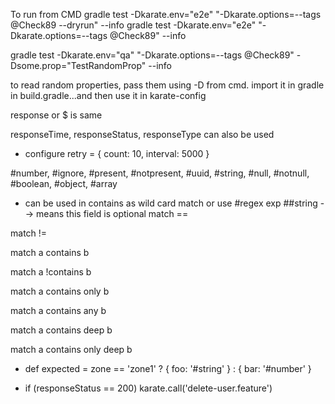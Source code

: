 To run from CMD
gradle test -Dkarate.env="e2e" "-Dkarate.options=--tags @Check89 --dryrun" --info
gradle test -Dkarate.env="e2e" "-Dkarate.options=--tags @Check89" --info

gradle test -Dkarate.env="qa" "-Dkarate.options=--tags @Check89"  -Dsome.prop="TestRandomProp" --info

to read random properties, pass them using -D from cmd. import it in gradle in build.gradle...and then use it in karate-config



response or $ is same

responseTime, responseStatus, responseType can also be used


* configure retry = { count: 10, interval: 5000 }

#number, #ignore, #present, #notpresent, #uuid, #string, #null, #notnull, #boolean, #object, #array
* can be used in contains as wild card match or use #regex exp
##string --> means this field is optional
match ==

match !=

match a contains b

match a !contains b

match a contains only b

match a contains any b

match a contains deep b

match a contains only deep b

* def expected = zone == 'zone1' ? { foo: '#string' } : { bar: '#number' }

* if (responseStatus == 200) karate.call('delete-user.feature')
